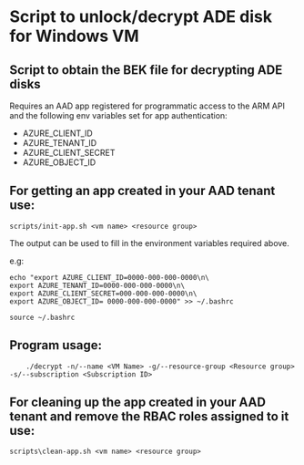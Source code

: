 # Script to unlock/decrypt ADE disk for Windows VM

Script to obtain the BEK file for decrypting ADE disks
---

Requires an AAD app registered for programmatic access to the ARM API and the following env variables set for app authentication:

* AZURE_CLIENT_ID
* AZURE_TENANT_ID
* AZURE_CLIENT_SECRET
* AZURE_OBJECT_ID

For getting an app created in your AAD tenant use:
---

```
scripts/init-app.sh <vm name> <resource group>
```

The output can be used to fill in the environment variables required above.

e.g:

```
echo "export AZURE_CLIENT_ID=0000-000-000-0000\n\
export AZURE_TENANT_ID=0000-000-000-0000\n\
export AZURE_CLIENT_SECRET=000-000-000-0000\n\
export AZURE_OBJECT_ID= 0000-000-000-0000" >> ~/.bashrc

source ~/.bashrc
```

Program usage:
---

```
    ./decrypt -n/--name <VM Name> -g/--resource-group <Resource group> -s/--subscription <Subscription ID>
```

For cleaning up the app created in your AAD tenant and remove the RBAC roles assigned to it use:
---

```
scripts\clean-app.sh <vm name> <resource group>
```





